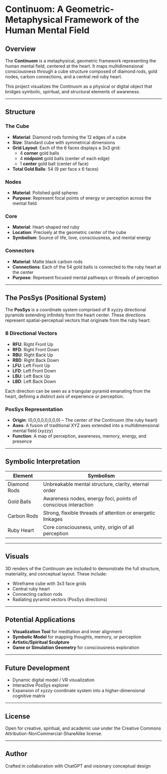 # Continuom: A Geometric-Metaphysical Framework of the Human Mental Field

## Overview
The **Continuom** is a metaphysical, geometric framework representing the human mental field, centered at the heart. It maps multidimensional consciousness through a cube structure composed of diamond rods, gold nodes, carbon connections, and a central red ruby heart.

This project visualizes the Continuom as a physical or digital object that bridges symbolic, spiritual, and structural elements of awareness.

---

## Structure

### The Cube
- **Material**: Diamond rods forming the 12 edges of a cube
- **Size**: Standard cube with symmetrical dimensions
- **Grid Layout**: Each of the 6 faces displays a 3x3 grid:
  - 4 **corner** gold balls
  - 4 **midpoint** gold balls (center of each edge)
  - 1 **center** gold ball (center of face)
- **Total Gold Balls**: 54 (9 per face x 6 faces)

### Nodes
- **Material**: Polished gold spheres
- **Purpose**: Represent focal points of energy or perception across the mental field

### Core
- **Material**: Heart-shaped red ruby
- **Location**: Precisely at the geometric center of the cube
- **Symbolism**: Source of life, love, consciousness, and mental energy

### Connectors
- **Material**: Matte black carbon rods
- **Connections**: Each of the 54 gold balls is connected to the ruby heart at the center
- **Purpose**: Represent focused mental pathways or threads of perception

---

## The PosSys (Positional System)
The **PosSys** is a coordinate system comprised of 8 xyzzy directional pyramids extending infinitely from the heart center. These directions represent spatial-perceptual vectors that originate from the ruby heart:

### 8 Directional Vectors
- **RFU**: Right Front Up
- **RFD**: Right Front Down
- **RBU**: Right Back Up
- **RBD**: Right Back Down
- **LFU**: Left Front Up
- **LFD**: Left Front Down
- **LBU**: Left Back Up
- **LBD**: Left Back Down

Each direction can be seen as a triangular pyramid emanating from the heart, defining a distinct axis of experience or perception.

### PosSys Representation
- **Origin**: (0,0,0,0,0,0,0,0) – The center of the Continuom (the ruby heart)
- **Axes**: A fusion of traditional XYZ axes extended into a multidimensional mental field (xyzzy)
- **Function**: A map of perception, awareness, memory, energy, and presence

---

## Symbolic Interpretation
| Element           | Symbolism                                                  |
|-------------------|-------------------------------------------------------------|
| Diamond Rods      | Unbreakable mental structure, clarity, eternal order       |
| Gold Balls        | Awareness nodes, energy foci, points of conscious interaction |
| Carbon Rods       | Strong, flexible threads of attention or energetic linkages |
| Ruby Heart        | Core consciousness, unity, origin of all perception         |

---

## Visuals
3D renders of the Continuom are included to demonstrate the full structure, materiality, and conceptual layout. These include:
- Wireframe cube with 3x3 face grids
- Central ruby heart
- Connecting carbon rods
- Radiating pyramid vectors (PosSys directions)

---

## Potential Applications
- **Visualization Tool** for meditation and inner alignment
- **Symbolic Model** for mapping thoughts, memory, or perception
- **Artistic/Spiritual Sculpture**
- **Game or Simulation Geometry** for consciousness exploration

---

## Future Development
- Dynamic digital model / VR visualization
- Interactive PosSys explorer
- Expansion of xyzzy coordinate system into a higher-dimensional cognitive matrix

---

## License
Open for creative, spiritual, and academic use under the Creative Commons Attribution-NonCommercial-ShareAlike license.

---

## Author
Crafted in collaboration with ChatGPT and visionary conceptual design
